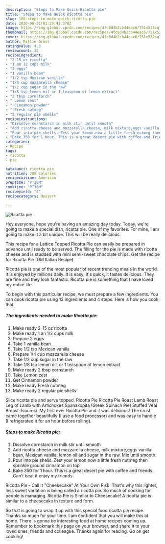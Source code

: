 ```yaml
---
description: "Steps to Make Quick Ricotta pie"
title: "Steps to Make Quick Ricotta pie"
slug: 180-steps-to-make-quick-ricotta-pie
date: 2020-08-31T01:29:41.378Z
image: https://img-global.cpcdn.com/recipes/4fc8d4b2cb44eac6/751x532cq70/ricotta-pie-recipe-main-photo.jpg
thumbnail: https://img-global.cpcdn.com/recipes/4fc8d4b2cb44eac6/751x532cq70/ricotta-pie-recipe-main-photo.jpg
cover: https://img-global.cpcdn.com/recipes/4fc8d4b2cb44eac6/751x532cq70/ricotta-pie-recipe-main-photo.jpg
author: Millie Gross
ratingvalue: 4.3
reviewcount: 12
recipeingredient:
- "2-15 oz ricotta"
- "1 an 12 cups milk"
- "2 eggs"
- "1 vanilla bean"
- "1/2 tsp Mexican vanilla"
- "1/4 cup mozzarella cheese"
- "1/2 cup sugar in the raw"
- "1/8 tsp lemon oil or 1 teaspoon of lemon extract"
- "2 tbsp cornstarch"
- " Lemon zest"
- " Cinnamon powder"
- " Fresh nutmeg"
- "2 regular pie shells"
recipeinstructions:
- "Dissolve cornstarch in milk stir until smooth"
- "Add ricotta cheese and mozzarella cheese, milk mixture,eggs vanilla bean, Mexican vanilla, lemon oil and sugar in the raw. Mix until smooth."
- "Pour into pie shells. Zest your lemon.now a little fresh nutmeg then sprinkle ground cinnamon on top"
- "Bake 350 for 1 hour. This is a great desert pie with coffee and friends. Can&#39;t beat it enjoy my friends"
categories:
- Recipe
tags:
- ricotta
- pie

katakunci: ricotta pie 
nutrition: 205 calories
recipecuisine: American
preptime: "PT26M"
cooktime: "PT36M"
recipeyield: "4"
recipecategory: Dessert

---
```



![Ricotta pie](https://img-global.cpcdn.com/recipes/4fc8d4b2cb44eac6/751x532cq70/ricotta-pie-recipe-main-photo.jpg)

Hey everyone, hope you're having an amazing day today. Today, we're going to make a special dish, ricotta pie. One of my favorites. For mine, I am going to make it a bit unique. This will be really delicious.

This recipe for a Lattice Topped Ricotta Pie can easily be prepared in advance until ready to be served. The filling for the pie is made with ricotta cheese and is studded with mini semi-sweet chocolate chips. Get the recipe for Ricotta Pie (Old Italian Recipe).

Ricotta pie is one of the most popular of recent trending meals in the world. It is enjoyed by millions daily. It is easy, it's quick, it tastes delicious. They are fine and they look fantastic. Ricotta pie is something that I have loved my entire life.


To begin with this particular recipe, we must prepare a few ingredients. You can cook ricotta pie using 13 ingredients and 4 steps. Here is how you cook that.

<!--inarticleads1-->

##### The ingredients needed to make Ricotta pie:

1. Make ready 2-15 oz ricotta
1. Make ready 1 an 1/2 cups milk
1. Prepare 2 eggs
1. Take 1 vanilla bean
1. Take 1/2 tsp Mexican vanilla
1. Prepare 1/4 cup mozzarella cheese
1. Take 1/2 cup sugar in the raw
1. Take 1/8 tsp lemon oil, or 1 teaspoon of lemon extract
1. Make ready 2 tbsp cornstarch
1. Take  Lemon zest
1. Get  Cinnamon powder
1. Make ready  Fresh nutmeg
1. Make ready 2 regular pie shells


Slice ricotta pie and serve topped. Ricotta Pie Ricotta Pie Roast Lamb Roast Leg of Lamb with Artichokes Spanakopita (Greek Spinach Pie) Stuffed Veal Breast Tsoureki. My first ever Ricotta Pie and it was delicious! The crust came together beautifully (I use a food processor) and was easy to handle (I refrigerated it for an hour before rolling). 

<!--inarticleads2-->

##### Steps to make Ricotta pie:

1. Dissolve cornstarch in milk stir until smooth
1. Add ricotta cheese and mozzarella cheese, milk mixture,eggs vanilla bean, Mexican vanilla, lemon oil and sugar in the raw. Mix until smooth.
1. Pour into pie shells. Zest your lemon.now a little fresh nutmeg then sprinkle ground cinnamon on top
1. Bake 350 for 1 hour. This is a great desert pie with coffee and friends. Can&#39;t beat it enjoy my friends


Ricotta Pie - Call It &#34;Cheesecake&#34; At Your Own Risk. That&#39;s why this lighter, less sweet variation is being called a ricotta pie. So much of cooking for people is managing. Ricotta Pie is Similar to Cheesecake! A ricotta pie is similar to a cheesecake in texture and form. 

So that is going to wrap it up with this special food ricotta pie recipe. Thanks so much for your time. I am confident that you will make this at home. There is gonna be interesting food at home recipes coming up. Remember to bookmark this page on your browser, and share it to your loved ones, friends and colleague. Thanks again for reading. Go on get cooking!

